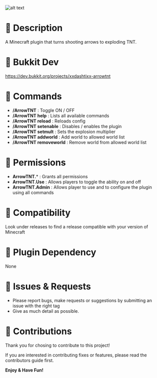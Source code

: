![alt text](https://i.postimg.cc/Pxsg0NwZ/ArrowTNT.jpg)

# 📃 Description
A Minecraft plugin that turns shooting arrows to exploding TNT.

# 📃 Bukkit Dev
https://dev.bukkit.org/projects/xxdashtixx-arrowtnt

# 📃 Commands
- **/ArrowTNT** : Toggle ON / OFF
- **/ArrowTNT help** : Lists all available commands
- **/ArrowTNT reload** : Reloads config
- **/ArrowTNT setenable** : Disables / enables the plugin
- **/ArrowTNT setmult** : Sets the explosion multiplier
- **/ArrowTNT addworld** : Add world to allowed world list
- **/ArrowTNT removeworld** : Remove world from allowed world list

# 📃 Permissions
- **ArrowTNT.*** : Grants all permissions
- **ArrowTNT.Use** : Allows players to toggle the ability on and off
- **ArrowTNT.Admin** : Allows player to use and to configure the plugin using all commands

# 📃 Compatibility
Look under releases to find a release compatible with your version of Minecraft

# 📃 Plugin Dependency
None

# 📃 Issues & Requests
- Please report bugs, make requests or suggestions by submitting an issue with the right tag
- Give as much detail as possible.

# 📃 Contributions
Thank you for chosing to contribute to this project!   
  
If you are interested in contributing fixes or features, please read the contributors guide first.

**Enjoy & Have Fun!**
